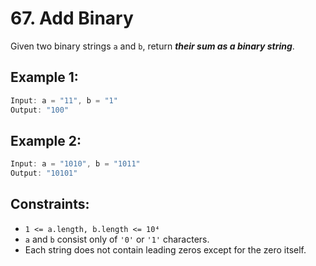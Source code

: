 # 67. Add Binary

Given two binary strings `a` and `b`, return **_their sum as a binary string_**.

## Example 1:

```java
Input: a = "11", b = "1"
Output: "100"
```

## Example 2:

```java
Input: a = "1010", b = "1011"
Output: "10101"
```

## Constraints:

- `1 <= a.length, b.length <= 10⁴`
- `a` and `b` consist only of `'0'` or `'1'` characters.
- Each string does not contain leading zeros except for the zero itself.
